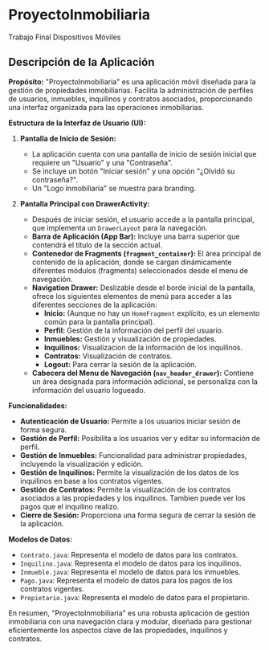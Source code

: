 # ProyectoInmobiliaria
Trabajo Final Dispositivos Móviles

## Descripción de la Aplicación

**Propósito:**
"ProyectoInmobiliaria" es una aplicación móvil diseñada para la gestión de propiedades inmobiliarias. Facilita la administración de perfiles de usuarios, inmuebles, inquilinos y contratos asociados, proporcionando una interfaz organizada para las operaciones inmobiliarias.

**Estructura de la Interfaz de Usuario (UI):**

1.  **Pantalla de Inicio de Sesión:**
    *   La aplicación cuenta con una pantalla de inicio de sesión inicial que requiere un "Usuario" y una "Contraseña".
    *   Se incluye un botón "Iniciar sesión" y una opción "¿Olvidó su contraseña?".
    *   Un "Logo inmobiliaria" se muestra para branding.

2.  **Pantalla Principal con DrawerActivity:**
    *   Después de iniciar sesión, el usuario accede a la pantalla principal, que implementa un `DrawerLayout` para la navegación.
    *   **Barra de Aplicación (App Bar):** Incluye una barra superior que contendrá el título de la sección actual.
    *   **Contenedor de Fragments (`fragment_container`):** El área principal de contenido de la aplicación, donde se cargan dinámicamente diferentes módulos (fragments) seleccionados desde el menu de navegación.
    *   **Navigation Drawer:** Deslizable desde el borde inicial de la pantalla, ofrece los siguientes elementos de menú para acceder a las diferentes secciones de la aplicación:
        *   **Inicio:** (Aunque no hay un `HomeFragment` explícito, es un elemento común para la pantalla principal).
        *   **Perfil:** Gestión de la información del perfil del usuario.
        *   **Inmuebles:** Gestión y visualización de propiedades.
        *   **Inquilinos:** Visualizacion de la información de los inquilinos.
        *   **Contratos:** Visualización de contratos.
        *   **Logout:** Para cerrar la sesión de la aplicación.
    *   **Cabecera del Menu de Navegación (`nav_header_drawer`):** Contiene un área designada para información adicional, se personaliza con la información del usuario logueado.

**Funcionalidades:**

*   **Autenticación de Usuario:** Permite a los usuarios iniciar sesión de forma segura.
*   **Gestión de Perfil:** Posibilita a los usuarios ver y editar su información de perfil.
*   **Gestión de Inmuebles:** Funcionalidad para administrar propiedades, incluyendo la visualización y edición.
*   **Gestión de Inquilinos:** Permite la visualización de los datos de los inquilinos en base a los contratos vigentes.
*   **Gestión de Contratos:** Permite la visualización de los contratos asociados a las propiedades y los inquilinos. Tambien puede ver los pagos que el inquilino realizo.
*   **Cierre de Sesión:** Proporciona una forma segura de cerrar la sesión de la aplicación.

**Modelos de Datos:**

*   `Contrato.java`: Representa el modelo de datos para los contratos.
*   `Inquilino.java`: Representa el modelo de datos para los inquilinos.
*   `Inmueble.java`: Representa el modelo de datos para los inmuebles.
*   `Pago.java`: Representa el modelo de datos para los pagos de los contratos vigentes.
*   `Propietario.java`: Representa el modelo de datos para el propietario.

En resumen, "ProyectoInmobiliaria" es una robusta aplicación de gestión inmobiliaria con una navegación clara y modular, diseñada para gestionar eficientemente los aspectos clave de las propiedades, inquilinos y contratos.